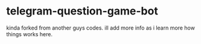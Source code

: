 # telegram-question-game-bot
kinda forked from another guys codes. ill add more info as i learn more how things works here.
